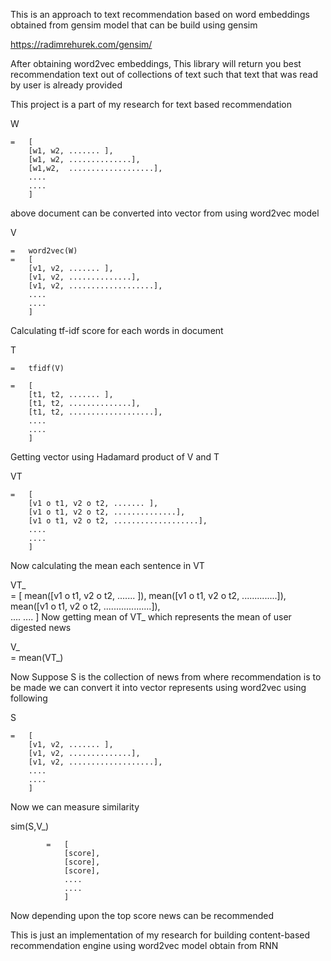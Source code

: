 This is an approach to text recommendation based on
word embeddings obtained from gensim model that can be build using gensim

https://radimrehurek.com/gensim/

After obtaining word2vec embeddings, This library will return you
best recommendation text out of collections of text such that text that was read by
user is already provided


This project is a part of my research for text based recommendation

W   

    =   [
        [w1, w2, ....... ],
        [w1, w2, ..............],
        [w1,w2,  ...................],
        ....
        ....
        ]

above document can be converted into vector from using word2vec model

V   

    =   word2vec(W)
    =   [
        [v1, v2, ....... ],
        [v1, v2, ..............],
        [v1, v2, ...................],
        ....
        ....
        ]
Calculating tf-idf score for each words in document

T   

    =   tfidf(V)

    =   [
        [t1, t2, ....... ],
        [t1, t2, ..............],
        [t1, t2, ...................],
        ....
        ....
        ]

Getting vector using Hadamard product of V and T

VT  

    =   [
        [v1 o t1, v2 o t2, ....... ],
        [v1 o t1, v2 o t2, ..............],
        [v1 o t1, v2 o t2, ...................],        
        ....
        ....
        ]

Now calculating the mean each sentence in VT


VT_   
      =   [
          mean([v1 o t1, v2 o t2, ....... ]),
          mean([v1 o t1, v2 o t2, ..............]),
          mean([v1 o t1, v2 o t2, ...................]),        
          ....
          ....
          ]
Now getting mean of VT_ which represents the mean of user digested news

V_  
    =   mean(VT_)

Now Suppose S is the collection of news from where recommendation is to be made we can convert it into vector represents using word2vec using following

S   

    =   [
        [v1, v2, ....... ],
        [v1, v2, ..............],
        [v1, v2, ...................],
        ....
        ....
        ]

Now we can measure similarity

sim(S,V_)   

            =   [
                [score],
                [score],
                [score],
                ....
                ....
                ]
Now depending upon the top score news can be recommended

This is just an implementation of my research for building content-based recommendation engine using word2vec model obtain from RNN
